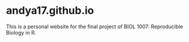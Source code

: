 # andya17.github.io
This is a personal website for the final project of BIOL 1007: Reproducible Biology in R.

